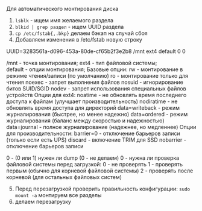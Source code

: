 Для автоматического монтирования диска 

1. `lsblk` - ищем имя желаемого раздела
2. `blkid | grep раздел` - ищем UUID раздела
3. `cp /etc/fstab{,.bkp}`  делаем бэкап на случай сбоя
4. Добавляем изменения в /etc/fstab новую строку

UUID=3283561a-d096-453a-80de-cf65b2f3e2b8  /mnt  ext4  default  0  0

/mnt - точка монтирования;
ext4 - тип файловой системы;	  
default - опции монтирования;
Базовые опции:
   rw - монтирование в режиме чтения/записи (по умолчанию)
   ro - монтирование только для чтения
   noexec - запрет выполнения файлов
   nosuid - игнорирование битов SUID/SGID
   nodev - запрет использования специальных файлов устройств
   Опции для ext4:
   noatime - не обновлять время последнего доступа к файлам (улучшает производительность)
   nodiratime - не обновлять время доступа для директорий
   data=writeback - режим журналирования (быстрее, но менее надежно)
   data=ordered - режим журналирования (баланс между скоростью и надежностью)
   data=journal - полное журналирование (надежнее, но медленнее)
   Опции для производительности:
   barrier=0 - отключение барьеров записи (только если есть UPS)
   discard - включение TRIM для SSD
   nobarrier - отключение барьеров записи


0 - (0 или 1)  нужен ли dump (0 - не делаем)
0 - нужна ли проверка файловой системы перед загрузкой:
     0 - не проверять
     1 - проверять первым (обычно для корневой файловой системы)
     2 - проверять после корневой (для остальных файловых систем)

5. Перед перезагрузкой проверить правильность конфигурации:
`sudo mount -a` монтируем все разделы
6. делаем перезагрузку